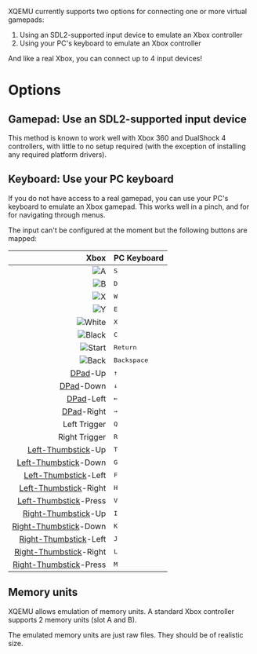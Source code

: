 XQEMU currently supports two options for connecting one or more virtual
gamepads:

1. Using an SDL2-supported input device to emulate an Xbox controller
1. Using your PC's keyboard to emulate an Xbox controller

And like a real Xbox, you can connect up to 4 input devices!

# Options

## Gamepad: Use an SDL2-supported input device

This method is known to work well with Xbox 360 and DualShock 4 controllers,
with little to no setup required (with the exception of installing any required
platform drivers).

## Keyboard: Use your PC keyboard

If you do not have access to a real gamepad, you can use your PC's keyboard to
emulate an Xbox gamepad. This works well in a pinch, and for for navigating
through menus.

The input can't be configured at the moment but the following buttons are mapped:

| Xbox        | PC Keyboard     |
| ----------: | :-------------- |
| ![A](http://xboxdevwiki.net/images/thumb/c/cf/Input-a.png/24px-Input-a.png) | <kbd>S</kbd> |
| ![B](http://xboxdevwiki.net/images/thumb/b/b8/Input-b.png/24px-Input-b.png) | <kbd>D</kbd> |
| ![X](http://xboxdevwiki.net/images/thumb/5/54/Input-x.png/24px-Input-x.png) | <kbd>W</kbd> |
| ![Y](http://xboxdevwiki.net/images/thumb/2/2d/Input-y.png/24px-Input-y.png) | <kbd>E</kbd> |
| ![White](http://xboxdevwiki.net/images/thumb/2/25/Input-white.png/20px-Input-white.png) | <kbd>X</kbd> |
| ![Black](http://xboxdevwiki.net/images/thumb/4/40/Input-black.png/20px-Input-black.png) | <kbd>C</kbd> |
| ![Start](http://xboxdevwiki.net/images/thumb/5/59/Input-start.png/26px-Input-start.png) | <kbd>Return</kbd> |
| ![Back](http://xboxdevwiki.net/images/thumb/6/6f/Input-back.png/26px-Input-back.png) | <kbd>Backspace</kbd> |
| [DPad](http://xboxdevwiki.net/images/thumb/8/84/Input-d.png/32px-Input-d.png)-Up     | <kbd>&uarr;</kbd> |
| [DPad](http://xboxdevwiki.net/images/thumb/8/84/Input-d.png/32px-Input-d.png)-Down   | <kbd>&darr;</kbd> |
| [DPad](http://xboxdevwiki.net/images/thumb/8/84/Input-d.png/32px-Input-d.png)-Left   | <kbd>&larr;</kbd> |
| [DPad](http://xboxdevwiki.net/images/thumb/8/84/Input-d.png/32px-Input-d.png)-Right  | <kbd>&rarr;</kbd> |
| Left Trigger | <kbd>Q</kbd> |
| Right Trigger | <kbd>R</kbd> |
| [Left-Thumbstick](http://xboxdevwiki.net/images/thumb/f/fe/Input-l.png/32px-Input-l.png)-Up | <kbd>T</kbd> |
| [Left-Thumbstick](http://xboxdevwiki.net/images/thumb/f/fe/Input-l.png/32px-Input-l.png)-Down | <kbd>G</kbd> |
| [Left-Thumbstick](http://xboxdevwiki.net/images/thumb/f/fe/Input-l.png/32px-Input-l.png)-Left | <kbd>F</kbd> |
| [Left-Thumbstick](http://xboxdevwiki.net/images/thumb/f/fe/Input-l.png/32px-Input-l.png)-Right | <kbd>H</kbd> |
| [Left-Thumbstick](http://xboxdevwiki.net/images/thumb/f/fe/Input-l.png/32px-Input-l.png)-Press | <kbd>V</kbd> |
| [Right-Thumbstick](http://xboxdevwiki.net/images/thumb/9/9d/Input-r.png/32px-Input-r.png)-Up | <kbd>I</kbd> |
| [Right-Thumbstick](http://xboxdevwiki.net/images/thumb/9/9d/Input-r.png/32px-Input-r.png)-Down | <kbd>K</kbd> |
| [Right-Thumbstick](http://xboxdevwiki.net/images/thumb/9/9d/Input-r.png/32px-Input-r.png)-Left | <kbd>J</kbd> |
| [Right-Thumbstick](http://xboxdevwiki.net/images/thumb/9/9d/Input-r.png/32px-Input-r.png)-Right | <kbd>L</kbd> |
| [Right-Thumbstick](http://xboxdevwiki.net/images/thumb/9/9d/Input-r.png/32px-Input-r.png)-Press | <kbd>M</kbd> |


## Memory units

XQEMU allows emulation of memory units.
A standard Xbox controller supports 2 memory units (slot A and B).

The emulated memory units are just raw files.
They should be of realistic size.
